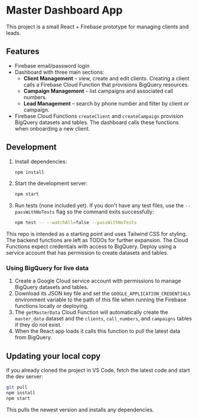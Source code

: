 # Master Dashboard App

This project is a small React + Firebase prototype for managing clients and leads.

## Features
- Firebase email/password login
- Dashboard with three main sections:
  - **Client Management** – view, create and edit clients. Creating a client calls a Firebase Cloud Function that provisions BigQuery resources.
  - **Campaign Management** – list campaigns and associated call numbers.
  - **Lead Management** – search by phone number and filter by client or campaign.
- Firebase Cloud Functions `createClient` and `createCampaign` provision BigQuery datasets and tables. The dashboard calls these functions when onboarding a new client.

## Development
1. Install dependencies:
   ```bash
   npm install
   ```
2. Start the development server:
   ```bash
   npm start
   ```
3. Run tests (none included yet). If you don't have any test files, use
   the `--passWithNoTests` flag so the command exits successfully:
   ```bash
   npm test -- --watchAll=false --passWithNoTests
   ```

This repo is intended as a starting point and uses Tailwind CSS for styling. The backend functions are left as TODOs for further expansion.
The Cloud Functions expect credentials with access to BigQuery. Deploy using a service account that has permission to create datasets and tables.

### Using BigQuery for live data

1. Create a Google Cloud service account with permissions to manage BigQuery datasets and tables.
2. Download its JSON key file and set the `GOOGLE_APPLICATION_CREDENTIALS` environment variable to the path of this file when running the Firebase functions locally or deploying.
3. The `getMasterData` Cloud Function will automatically create the `master_data` dataset and the `clients`, `call_numbers`, and `campaigns` tables if they do not exist.
4. When the React app loads it calls this function to pull the latest data from BigQuery.

## Updating your local copy

If you already cloned the project in VS Code, fetch the latest code and start the dev server:

```bash
git pull
npm install
npm start
```

This pulls the newest version and installs any dependencies.
